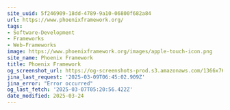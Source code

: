 ```yaml
---
site_uuid: 5f246909-18dd-4789-9a10-06800f682a84
url: https://www.phoenixframework.org/
tags:
- Software-Development
- Frameworks
- Web-Frameworks
image: https://www.phoenixframework.org/images/apple-touch-icon.png
site_name: Phoenix Framework
title: Phoenix Framework
og_screenshot_url: https://og-screenshots-prod.s3.amazonaws.com/1366x768/80/false/e847545065c31c94439a04c9fb3349e96f1b6634c374838c113f00912b289a94.jpeg
jina_last_request: '2025-03-09T06:45:02.909Z'
jina_error: "Error occurred"
og_last_fetch: '2025-03-07T05:20:56.422Z'
date_modified: 2025-03-24
---
```





